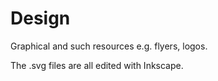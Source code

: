# Design

Graphical and such resources e.g. flyers, logos.

The .svg files are all edited with Inkscape.
